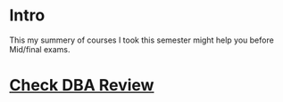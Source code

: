 # Intro
 
 This my summery of courses I took this semester might help you before Mid/final exams.
 
 # [Check DBA Review](https://abdallah-abu-hussein.github.io/uop-student-help/docs/DatabaseAdminisration)
